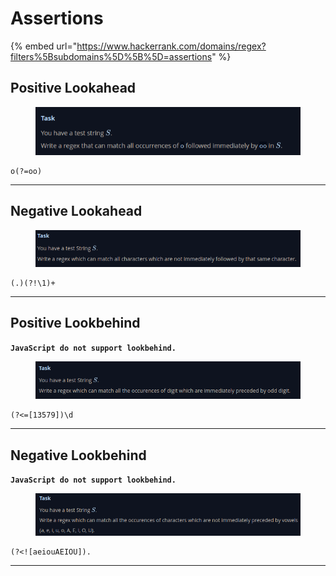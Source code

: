 # Assertions

{% embed url="https://www.hackerrank.com/domains/regex?filters%5Bsubdomains%5D%5B%5D=assertions" %}

## Positive Lookahead

<figure><img src="../.gitbook/assets/image (6) (1) (1) (1) (1) (1).png" alt=""><figcaption></figcaption></figure>

```regex
o(?=oo)
```

***

## Negative Lookahead

<figure><img src="../.gitbook/assets/image (5) (1) (1) (1) (1) (1).png" alt=""><figcaption></figcaption></figure>

```regex
(.)(?!\1)+
```

***

## Positive Lookbehind

**`JavaScript do not support lookbehind.`**

<figure><img src="../.gitbook/assets/image (7) (1) (1) (1).png" alt=""><figcaption></figcaption></figure>

```regex
(?<=[13579])\d
```

***

## Negative Lookbehind

**`JavaScript do not support lookbehind.`**

<figure><img src="../.gitbook/assets/image (8) (1) (1) (1).png" alt=""><figcaption></figcaption></figure>

```regex
(?<![aeiouAEIOU]).
```

***
